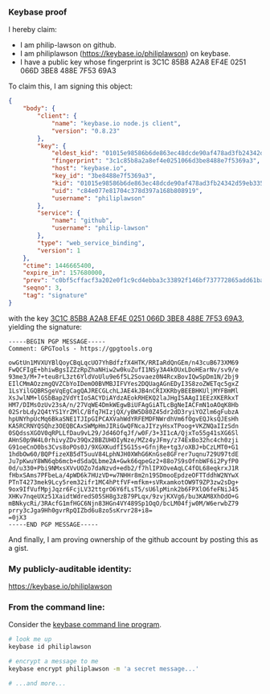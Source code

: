 ### Keybase proof

I hereby claim:

  * I am philip-lawson on github.
  * I am philiplawson (https://keybase.io/philiplawson) on keybase.
  * I have a public key whose fingerprint is 3C1C 85B8 A2A8 EF4E 0251  066D 3BE8 488E 7F53 69A3

To claim this, I am signing this object:

```json
{
    "body": {
        "client": {
            "name": "keybase.io node.js client",
            "version": "0.8.23"
        },
        "key": {
            "eldest_kid": "01015e98586b6de863ec48dcde90af478ad3fb24342d59eb3358206f162c719fbf120a",
            "fingerprint": "3c1c85b8a2a8ef4e0251066d3be8488e7f5369a3",
            "host": "keybase.io",
            "key_id": "3be8488e7f5369a3",
            "kid": "01015e98586b6de863ec48dcde90af478ad3fb24342d59eb3358206f162c719fbf120a",
            "uid": "c84e077e81704c378d397a168b808919",
            "username": "philiplawson"
        },
        "service": {
            "name": "github",
            "username": "philip-lawson"
        },
        "type": "web_service_binding",
        "version": 1
    },
    "ctime": 1446665400,
    "expire_in": 157680000,
    "prev": "c0bf5cffacf3a202e0f1c9cd4ebba3c33892f146bf737772865add61ba295b90",
    "seqno": 3,
    "tag": "signature"
}
```

with the key [3C1C 85B8 A2A8 EF4E 0251  066D 3BE8 488E 7F53 69A3](https://keybase.io/philiplawson), yielding the signature:

```
-----BEGIN PGP MESSAGE-----
Comment: GPGTools - https://gpgtools.org

owGtUn1MVXUYBlQoyCBqLqcUO7YhBdfzfX4HTK/RRIaRdQnGEm/n43cuB673XM69
FwQCFIgE+bhiwBgsIZZzRpZhaNHiw2w0kuZufI1NSy3A4kOUxLDoHEarNv/sv9/e
93me3/M+7+teu8rL3zt6YldVoUlu9e6f5L2Sovaez0N4RcxBovIQwSpDm1N/2bj9
EIlCMmAOzzmgQVZCbYoIDemO0BVMBJIFVYes2DQUagAGnEDyI3S8zoZWETqc5gxZ
1LsYilGQBRSgeVqEgCagQAJRECGLchLJAE4kJB4nCRIXKRbyBEEBHKUljMYFBmMl
XsJwlNM+lGSbBap2VdYtIoSACYDiAYdzAEokRHEKQ2laJHgISAAgI1EEzXKERkxT
HM7/DIMsOzUv23sA/n/27VqWE4DmkWEgwBiUFAgGiATLcBgNeIACFmN1oAOqK8Hb
02SrbLdy2Q4tYS1YrZMlC/Bfq7HIzjQX/yBW5D80Z45dr2dD3ryiYOZlm6gFubzA
hpUNYhpUcMq6BkaSNE1TJIpGIPCAXVahWdYRFEMDFNWrdhVm6fOgvEQJksQJEsHh
KA5RCRNYQSQhz3OEQBCAxSWMpHmJIRiGwQFNcaJIYzyHsxTPoog+VKZNQaIIzSdn
0SQdssXGOV0qRPLLfDau9vL29/Jd46OfqJf/w0F/3+3I1cA/QjxTo55g41sXG6Sl
AHnS0p9W4L0rhivyZDv39Qx2BBZUHOIyNze/MZz4yJFmy/z74ExBo32hc4ch0zji
G91oeCnO0bs3Cvs8oPOs0J/9XGXKudfI5G15s+GfnjRe+tg3/oXBJ+bCzLMT0+G1
1hdbOw60/BQPfizeXB5dT5uuV84LphNJH0XWhG6KnGse8GFrer7uqnu729U97tdE
Ju7pKwuY8WN6qb6mcb+dSdaQLbme2A+Gwk66qpeGz2+88o7S9sOfnbWF6i2PyfP0
0d/u330+Pbi9NMxsXVvUOZo7daNzvd+edb2/f7hlIPXOveAqLC4fOL68eqkrxJ1R
fHbxSAms7PFbeLa/4pWD6k7HUzVD+w7NHHr8m2n19SDmooEpdzeOFTTddhW2NYwX
PTnT4273mek9Lcy5rem32ifr1MC4hPtfVF+mfkm+sVRxamkotOW9T9ZP3zw2sDg+
9ox9IfVufMpjJqzr6FcjLV32ttgrO6Y6fLsT5/sU6lpMink2b6FPXlO6feFNiJ45
XHKv7nqeUXz51XaidtWdredS05SH8g3zB79PLqx/9zvjKXVg6/bu3KAM8XhOdO+G
mBNkycRi/3RAcfG1mfHGC6Njn83HGn4VY489Sp1OqO/bcLM04fjw0M/W6erwbZ79
prry3cJga9Hh0gvrRpQIZbd6u8zo5sKrvr28+i8=
=0jX3
-----END PGP MESSAGE-----

```

And finally, I am proving ownership of the github account by posting this as a gist.

### My publicly-auditable identity:

https://keybase.io/philiplawson

### From the command line:

Consider the [keybase command line program](https://keybase.io/docs/command_line).

```bash
# look me up
keybase id philiplawson

# encrypt a message to me
keybase encrypt philiplawson -m 'a secret message...'

# ...and more...
```

